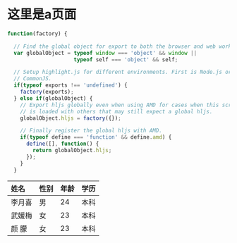 # 这里是a页面

```js
function(factory) {

  // Find the global object for export to both the browser and web workers.
  var globalObject = typeof window === 'object' && window ||
                     typeof self === 'object' && self;

  // Setup highlight.js for different environments. First is Node.js or
  // CommonJS.
  if(typeof exports !== 'undefined') {
    factory(exports);
  } else if(globalObject) {
    // Export hljs globally even when using AMD for cases when this script
    // is loaded with others that may still expect a global hljs.
    globalObject.hljs = factory({});

    // Finally register the global hljs with AMD.
    if(typeof define === 'function' && define.amd) {
      define([], function() {
        return globalObject.hljs;
      });
    }
  }
```
|  姓名     |  性别     | 年龄     | 学历     |
| :------------- | :------------- | :------------- | :------------- |
| 李月喜       | 男       | 24       | 本科       |
| 武媛梅      | 女       | 23       | 本科       |
| 颜 朦       | 女       | 23       | 本科       |

